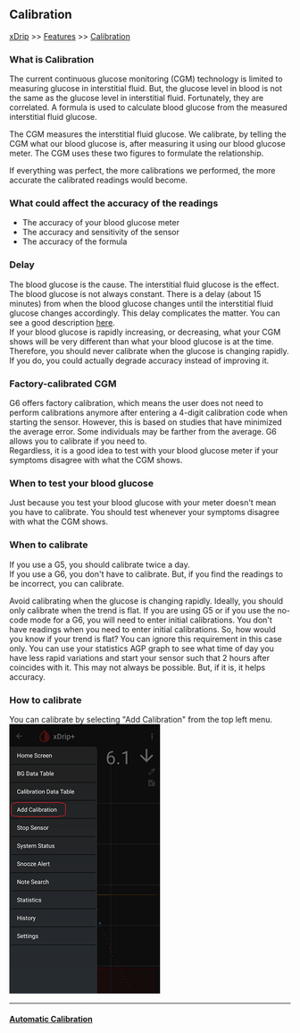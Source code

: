 ## Calibration  
[xDrip](../README.md) >> [Features](./Features_page) >> [Calibration](./Calibration)  
  
### What is Calibration  
The current continuous glucose monitoring (CGM) technology is limited to measuring glucose in interstitial fluid.  But, the glucose level in blood is not the same as the glucose level in interstitial fluid.  Fortunately, they are correlated.  A formula is used to calculate blood glucose from the measured interstitial fluid glucose.  
  
The CGM measures the interstitial fluid glucose.  We calibrate, by telling the CGM what our blood glucose is, after measuring it using our blood glucose meter.    The CGM uses these two figures to formulate the relationship.  
  
If everything was perfect, the more calibrations we performed, the more accurate the calibrated readings would become.  
  
### What could affect the accuracy of the readings  
* The accuracy of your blood glucose meter  
* The accuracy and sensitivity of the sensor  
* The accuracy of the formula  
 

### Delay  
The blood glucose is the cause.  The interstitial fluid glucose is the effect.  The blood glucose is not always constant.  There is a delay (about 15 minutes) from when the blood glucose changes until the interstitial fluid glucose changes accordingly. This delay complicates the matter.  You can see a good description [here](https://www.youtube.com/watch?v=vylZB-m22Sc).  
If your blood glucose is rapidly increasing, or decreasing, what your CGM shows will be very different than what your blood glucose is at the time.  
Therefore, you should never calibrate when the glucose is changing rapidly.  If you do, you could actually degrade accuracy instead of improving it.  

### Factory-calibrated CGM  
G6 offers factory calibration, which means the user does not need to perform calibrations anymore after entering a 4-digit calibration code when starting the sensor.  However, this is based on studies that have minimized the average error.  Some individuals may be farther from the average.   G6 allows you to calibrate if you need to.  
Regardless, it is a good idea to test with your blood glucose meter if your symptoms disagree with what the CGM shows.  

### When to test your blood glucose  
Just because you test your blood glucose with your meter doesn't mean you have to calibrate.  You should test whenever your symptoms disagree with what the CGM shows.  

### When to calibrate  
If you use a G5, you should calibrate twice a day.  
If you use a G6, you don't have to calibrate.  But, if you find the readings to be incorrect, you can calibrate.  

Avoid calibrating when the glucose is changing rapidly.  Ideally, you should only calibrate when the trend is flat.  If you are using G5 or if you use the no-code mode for a G6, you will need to enter initial calibrations.  You don't have readings when you need to enter initial calibrations.  So, how would you know if your trend is flat?  You can ignore this requirement in this case only.  You can use your statistics AGP graph to see what time of day you have less rapid variations and start your sensor such that 2 hours after coincides with it.  This may not always be possible.  But, if it is, it helps accuracy.
  
### How to calibrate  
You can calibrate by selecting "Add Calibration" from the top left menu.  
![](./images/HowtoCalibrate.png)  
  
---  
  
#### [Automatic Calibration](./AutoCal)
  
